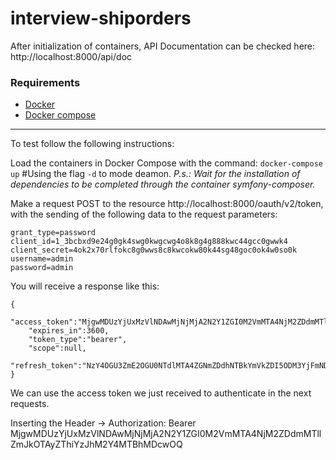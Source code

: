 # interview-shiporders

After initialization of containers, API Documentation can be checked here: http://localhost:8000/api/doc

### Requirements

- [Docker](https://www.docker.com/get-docker)
- [Docker compose](https://docs.docker.com/compose/install/)

***

To test follow the following instructions:

Load the containers in Docker Compose with the command: `docker-compose up` #Using the flag `-d` to mode deamon.  _P.s.: Wait for the installation of dependencies to be completed through the container symfony-composer._

Make a request POST to the resource http://localhost:8000/oauth/v2/token, with the sending of the following data to
the request parameters:

    grant_type=password
    client_id=1_3bcbxd9e24g0gk4swg0kwgcwg4o8k8g4g888kwc44gcc0gwwk4
    client_secret=4ok2x70rlfokc8g0wws8c8kwcokw80k44sg48goc0ok4w0so0k
    username=admin
    password=admin

You will receive a response like this:

    {
        "access_token":"MjgwMDUzYjUxMzVlNDAwMjNjMjA2N2Y1ZGI0M2VmMTA4NjM2ZDdmMTllZmJkOTAyZThiYzJhM2Y4MTBhMDcwOQ",
        "expires_in":3600,
        "token_type":"bearer",
        "scope":null,
        "refresh_token":"NzY4OGU3ZmE2OGU0NTdlMTA4ZGNmZDdhNTBkYmVkZDI5ODM3YjFmNDA3ZTIzYTY0MzM0Mzk3NjgwYzFiNGVjMQ"
    }
    
We can use the access token we just received to authenticate in the next requests.

Inserting the Header -> Authorization: Bearer MjgwMDUzYjUxMzVlNDAwMjNjMjA2N2Y1ZGI0M2VmMTA4NjM2ZDdmMTllZmJkOTAyZThiYzJhM2Y4MTBhMDcwOQ